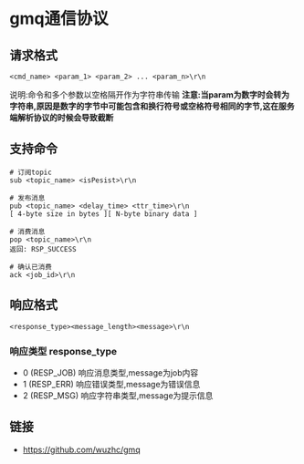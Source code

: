 # gmq通信协议
## 请求格式
```
<cmd_name> <param_1> <param_2> ... <param_n>\r\n
```
说明:命令和多个参数以空格隔开作为字符串传输
**注意:当param为数字时会转为字符串,原因是数字的字节中可能包含和换行符号或空格符号相同的字节,这在服务端解析协议的时候会导致截断**

## 支持命令
```
# 订阅topic
sub <topic_name> <isPesist>\r\n

# 发布消息
pub <topic_name> <delay_time> <ttr_time>\r\n
[ 4-byte size in bytes ][ N-byte binary data ]

# 消费消息
pop <topic_name>\r\n
返回: RSP_SUCCESS 

# 确认已消费
ack <job_id>\r\n
```

## 响应格式
```
<response_type><message_length><message>\r\n
```
### 响应类型 response_type
- 0 (RESP_JOB) 响应消息类型,message为job内容
- 1 (RESP_ERR) 响应错误类型,message为错误信息
- 2 (RESP_MSG) 响应字符串类型,message为提示信息

## 链接
- https://github.com/wuzhc/gmq